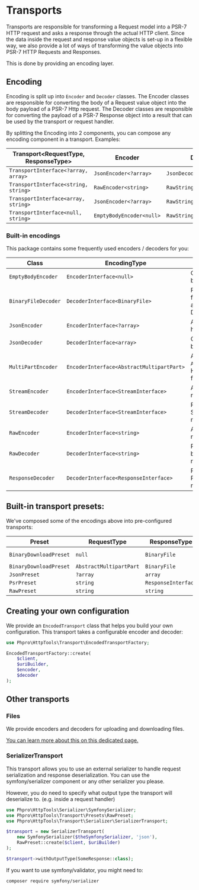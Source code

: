 # Transports

Transports are responsible for transforming a Request model into a PSR-7 HTTP request and asks a response through the actual HTTP client.
Since the data inside the request and response value objects is set-up in a flexible way, we also provide a lot of ways of transforming the value objects into PSR-7 HTTP Requests and Responses.

This is done by providing an encoding layer.

## Encoding

Encoding is split up into `Encoder` and `Decoder` classes.
The Encoder classes are responsible for converting the body of a Request value object into the body payload of a PSR-7 Http request.
The Decoder classes are responsible for converting the payload of a PSR-7 Response object into a result that can be used by the transport or request handler.

By splitting the Encoding into 2 components, you can compose any encoding component in a transport. 
Examples:


| Transport<RequestType, ResponseType> | Encoder<DataType> | Decoder<DataType> |
| --- | --- | --- |
| `TransportInterface<?array, array>` | `JsonEncoder<?array>` | `JsonDecoder<array>` |
| `TransportInterface<string, string>` | `RawEncoder<string>` | `RawStringEncoder<string>` |
| `TransportInterface<array, string>` | `JsonEncoder<?array>` | `RawStringEncoder<string>` |
| `TransportInterface<null, string>` | `EmptyBodyEncoder<null>` | `RawStringEncoder<string>` |


### Built-in encodings

This package contains some frequently used encoders / decoders for you:

| Class               | EncodingType<DataType>                | Action                                                                              |
|---------------------|---------------------------------------|-------------------------------------------------------------------------------------|
| `EmptyBodyEncoder`  | `EncoderInterface<null>`              | Creates epmty request body                                                          | 
| `BinaryFileDecoder` | `DecoderInterface<BinaryFile>`        | Parses file information from the HTTP response and returns a `BinaryFile` DTO       |
| `JsonEncoder`       | `EncoderInterface<?array>`            | Adds json body and headers to request                                               |
| `JsonDecoder`       | `DecoderInterface<array>`             | Converts json response body to array                                                |
| `MultiPartEncoder`     | `EncoderInterface<AbstractMultipartPart>`   | Adds symfony/mime `AbstractMultipartPart`as HTTP body. Handy for form data + files. |
| `StreamEncoder`     | `EncoderInterface<StreamInterface>`   | Adds PSR-7 Stream as request body                                                   |
| `StreamDecoder`     | `DecoderInterface<StreamInterface>`   | Returns the PSR-7 Stream as response result                                         |
| `RawEncoder`        | `EncoderInterface<string>`            | Adds raw string as request body                                                     |
| `RawDecoder`        | `DecoderInterface<string>`            | Returns the raw PSR-7 body string as response result                                |
| `ResponseDecoder`   | `DecoderInterface<ResponseInterface>` | Returns the received PSR-7 response as result                                       |

## Built-in transport presets:

We've composed some of the encodings above into pre-configured transports:


| Preset                 | RequestType             | ResponseType        | Factory method                  |
|------------------------|-------------------------|---------------------|---------------------------------|
| `BinaryDownloadPreset` | `null`                  | `BinaryFile`        | `create` or `withEmptyRequest`  |
| `BinaryDownloadPreset` | `AbstractMultipartPart` | `BinaryFile`        | `withMultiPartRequest`          |
| `JsonPreset`           | `?array`                | `array`             | `create`                        |
| `PsrPreset`            | `string`                | `ResponseInterface` | `create`                        |
| `RawPreset`            | `string`                | `string`            | `create`                        |

## Creating your own configuration

We provide an `EncodedTransport` class that helps you build your own configuration.
This transport takes a configurable encoder and decoder:


```php
use Phpro\HttpTools\Transport\EncodedTransportFactory;

EncodedTransportFactory::create(
    $client,
    $uriBuilder,
    $encoder,
    $decoder
);
```

## Other transports

### Files

We provide encoders and decoders for uploading and downloading files.

[You can learn more about this on this dedicated page.](./files.md)

### SerializerTransport

This transport allows you to use an external serializer to handle request serialization and response deserialization.
You can use the symfony/serializer component or any other serializer you please.

However, you do need to specify what output type the transport will deserialize to. (e.g. inside a request handler)

```php
use Phpro\HttpTools\Serializer\SymfonySerializer;
use Phpro\HttpTools\Transport\Presets\RawPreset;
use Phpro\HttpTools\Transport\Serializer\SerializerTransport;

$transport = new SerializerTransport(
    new SymfonySerializer($theSymfonySerializer, 'json'),
    RawPreset::create($client, $uriBuilder)
);

$transport->withOutputType(SomeResponse::class);
```

If you want to use symfony/validator, you might need to:

```bash
composer require symfony/serializer
```
